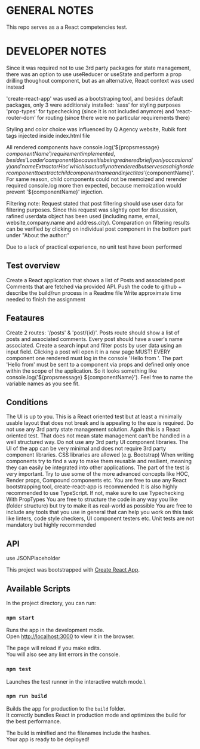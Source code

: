 # GENERAL NOTES

This repo serves as a a React competencies test.

# DEVELOPER NOTES

Since it was required not to use 3rd party packages for state management, there was an option to use useReducer or useState and perform a prop drilling thoughout component, but as an alternative, React context was used instead

'create-react-app' was used as a bootstraping tool, and besides default packages, only 3 were additionaly installed:
'sass' for styling purposes
'prop-types' for typechecking (since it is not included anymore) and
'react-router-dom' for routing (since there were no particular requirements there)

Styling and color choice was influenced by Q Agency website, Rubik font tags injected inside index.html file

All rendered components have console.log('${propsmessage} ${componentName}') requirement implemented, besides 'Loader' component (because it is being rednered briefly only occasionaly) and 'nameExtractorHoc' which is actually not rendered but serves as a high order component to extract child component name and inject it as '${componentName}'. For same reason, child components could not be memoized and rerender required console.log more then expected, because memoization would prevent '${componentName}' injection.

Filtering note: Request stated that post filtering should use user data for filtering purposes. Since this request was slightly opet for discussion, rafined userdata object has been used (including name, email, website,company.name and address.city). Comparation on filtering results can be verified by clicking on individual post component in the bottom part under "About the author:"

Due to a lack of practical experience, no unit test have been performed

## Test overview

Create a React application that shows a list of Posts and associated post Comments that are fetched via provided API.
Push the code to github + describe the build/run process in a Readme file
Write approximate time needed to finish the assignment

## Feataures

Create 2 routes: '/posts' & 'post/{id}'.
Posts route should show a list of posts and associated comments. Every post should have a user's name associated.
Create a search input and filter posts by user data using an input field.
Clicking a post will open it in a new page
MUST! EVERY component one rendered must log in the console 'Hello from <insert component name>'. The part 'Hello from' must be sent to a component via props and defined only once within the scope of the application. So it looks something like console.log('${propsmessage} ${componentName}'). Feel free to name the variable names as you see fit.

## Conditions

The UI is up to you. This is a React oriented test but at least a minimally usable layout that does not break and is appealing to the eze is required.
Do not use any 3rd party state management solution. Again this is a React oriented test. That does not mean state management can't be handled in a well structured way.
Do not use any 3rd party UI component libraries. The UI of the app can be very minimal and does not require 3rd party component libraries. CSS libraries are allowed (e.g. Bootstrap)
When writing components try to find a way to make them reusable and resilient, meaning they can easily be integrated into other applications. The part of the test is very important.
Try to use some of the more advanced concepts like HOC, Render props, Compound components etc.
You are free to use any React bootstrapping tool, create-react-app is recommended
It is also highly recommended to use TypeScript. If not, make sure to use Typechecking With PropTypes
You are free to structure the code in any way you like (folder structure) but try to make it as real-world as possible
You are free to include any tools that you use in general that can help you work on this task like linters, code style checkers, UI component testers etc.
Unit tests are not mandatory but highly recommended

## API

use JSONPlaceholder

This project was bootstrapped with [Create React App](https://github.com/facebook/create-react-app).

## Available Scripts

In the project directory, you can run:

### `npm start`

Runs the app in the development mode.\
Open [http://localhost:3000](http://localhost:3000) to view it in the browser.

The page will reload if you make edits.\
You will also see any lint errors in the console.

### `npm test`

Launches the test runner in the interactive watch mode.\

### `npm run build`

Builds the app for production to the `build` folder.\
It correctly bundles React in production mode and optimizes the build for the best performance.

The build is minified and the filenames include the hashes.\
Your app is ready to be deployed!
